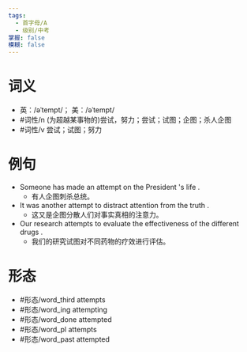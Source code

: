 ```yaml
---
tags:
  - 首字母/A
  - 级别/中考
掌握: false
模糊: false
---
```

# 词义
- 英：/əˈtempt/； 美：/əˈtempt/
- #词性/n  (为超越某事物的)尝试，努力；尝试；试图；企图；杀人企图
- #词性/v  尝试；试图；努力
# 例句
- Someone has made an attempt on the President 's life .
	- 有人企图刺杀总统。
- It was another attempt to distract attention from the truth .
	- 这又是企图分散人们对事实真相的注意力。
- Our research attempts to evaluate the effectiveness of the different drugs .
	- 我们的研究试图对不同药物的疗效进行评估。
# 形态
- #形态/word_third attempts
- #形态/word_ing attempting
- #形态/word_done attempted
- #形态/word_pl attempts
- #形态/word_past attempted
